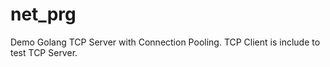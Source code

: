 # net_prg

Demo Golang TCP Server with Connection Pooling. TCP Client is include to test TCP Server.
